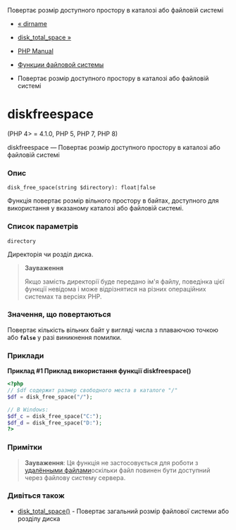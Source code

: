 Повертає розмір доступного простору в каталозі або файловій системі

-   [« dirname](function.dirname.html)
    
-   [disk\_total\_space »](function.disk-total-space.html)
    
-   [PHP Manual](index.html)
    
-   [Функции файловой системы](ref.filesystem.html)
    
-   Повертає розмір доступного простору в каталозі або файловій системі
    

# diskfreespace

(PHP 4> = 4.1.0, PHP 5, PHP 7, PHP 8)

diskfreespace — Повертає розмір доступного простору в каталозі або файловій системі

### Опис

```methodsynopsis
disk_free_space(string $directory): float|false
```

Функція повертає розмір вільного простору в байтах, доступного для використання у вказаному каталозі або файловій системі.

### Список параметрів

`directory`

Директорія чи розділ диска.

> **Зауваження**
> 
> Якщо замість директорії буде передано ім'я файлу, поведінка цієї функції невідома і може відрізнятися на різних операційних системах та версіях PHP.

### Значення, що повертаються

Повертає кількість вільних байт у вигляді числа з плаваючою точкою або **`false`** у разі виникнення помилки.

### Приклади

**Приклад #1 Приклад використання функції **diskfreespace()****

```php
<?php
// $df содержит размер свободного места в каталоге "/"
$df = disk_free_space("/");

// В Windows:
$df_c = disk_free_space("C:");
$df_d = disk_free_space("D:");
?>
```

### Примітки

> **Зауваження**: Ця функція не застосовується для роботи з [удалёнными файлами](features.remote-files.html)оскільки файл повинен бути доступний через файлову систему сервера.

### Дивіться також

-   [disk\_total\_space()](function.disk-total-space.html) - Повертає загальний розмір файлової системи або розділу диска
